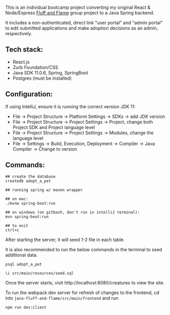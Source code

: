 This is an individual bootcamp project converting my original React & Node/Express [Fluff and Flame](https://github.com/ann-codes/fluff-and-flame) group project to a Java Spring backend.

It includes a non-authenticated, direct link "user portal" and "admin portal" to edit submitted applications and make adoption decisions as an admin, respectively. 

## Tech stack: 
- React.js
- Zurb Foundation/CSS
- Java SDK 11.0.6, Spring, SpringBoot
- Postgres (must be installed)

## Configuration:

If using IntelliJ, ensure it is running the correct version JDK 11: 

- File -> Project Structure -> Platform Settings -> SDKs -> add JDK version
- File -> Project Structure -> Project Settings -> Project, change both Project SDK and Project language level
- File -> Project Structure -> Project Settings -> Modules, change the language level
- File -> Settings -> Build, Execution, Deployment -> Compiler -> Java Compiler -> Change to version

## Commands: 

```
## create the database
createdb adopt_a_pet

## running spring w/ maven wrapper

## on mac:
./mvnw spring-boot:run

## on windows (on gitbash, don't run in intelliJ terminal):
mvn spring-boot:run

## to exit
ctrl+c
```

After starting the server, it will seed 1-2 file in each table.

It is also recommended to run the below commands in the terminal to seed additional data.

```
psql adopt_a_pet

\i src/main/resources/seed.sql
```

Once the server starts, visit http://localhost:8080/creatures to view the site.

To run the webpack dev server for refresh of changes to the frontend, cd into `java-fluff-and-flame/src/main/frontend` and run 
```
npm run dev:client
```
